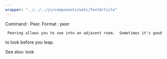 ```yaml
---
wrapper: "../../../js/components/wiki/TextArticle"
---
```

Command : Peer.
Format  : peer <direction>

     Peering allows you to see into an adjacent room.  Sometimes it's good
to look before you leap.

See also: look
